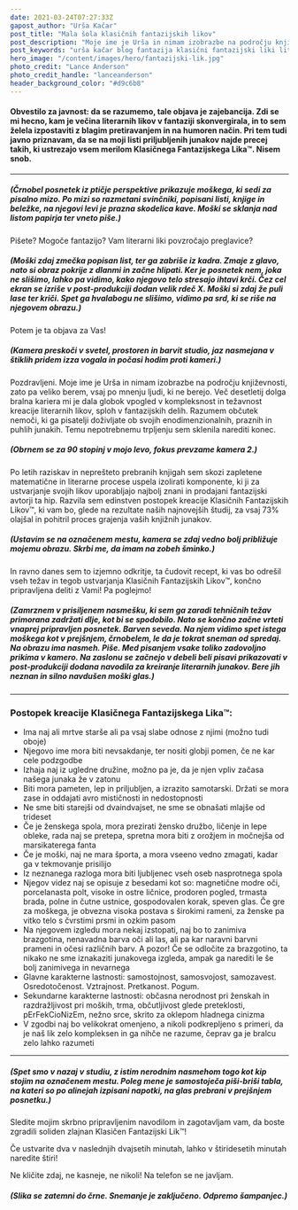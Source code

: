 ```yaml
---
date: 2021-03-24T07:27:33Z
gapost_author: "Urša Kačar"
post_title: "Mala šola klasičnih fantazijskih likov"
post_description: "Moje ime je Urša in nimam izobrazbe na področju književnosti, zato pa veliko berem, vsaj po mnenju ljudi, ki ne berejo. Po letih raziskav in neprešteto prebranih knjigah sem skozi zapletene matematične in literarne procese uspela izolirati komponente, ki ji za ustvarjanje svojih likov uporabljajo najbolj znani in prodajani fantazijski avtorji ta hip."
post_keywords: "urša kačar blog fantazija klasični fantazijski liki literatura knjige branje"
hero_image: "/content/images/hero/fantazijski-lik.jpg"
photo_credit: "Lance Anderson"
photo_credit_handle: "lanceanderson"
header_background_color: "#d9c6b8"
---
```


#### **Obvestilo za javnost:** da se razumemo, tale objava je zajebancija. Zdi se mi hecno, kam je večina literarnih likov v fantaziji skonvergirala, in to sem želela izpostaviti z blagim pretiravanjem in na humoren način. Pri tem tudi javno priznavam, da se na moji listi priljubljenih junakov najde precej takih, ki ustrezajo vsem merilom Klasičnega Fantazijskega Lika™. Nisem snob.

---

##### _(Črnobel posnetek iz ptičje perspektive prikazuje moškega, ki sedi za pisalno mizo. Po mizi so razmetani svinčniki, popisani listi, knjige in beležke, na njegovi levi je prazna skodelica kave. Moški se sklanja nad listom papirja ter vneto piše.)_

Pišete?
Mogoče fantazijo?
Vam literarni liki povzročajo preglavice?

##### _(Moški zdaj zmečka popisan list, ter ga zabriše iz kadra. Zmaje z glavo, nato si obraz pokrije z dlanmi in začne hlipati. Ker je posnetek nem, joka ne slišimo, lahko pa vidimo, kako njegovo telo stresajo ihtavi krči. Čez cel ekran se izriše v post-produkciji dodan velik rdeč X. Moški si zdaj že puli lase ter kriči. Spet ga hvalabogu ne slišimo, vidimo pa srd, ki se riše na njegovem obrazu.)_

Potem je ta objava za Vas!

##### _(Kamera preskoči v svetel, prostoren in barvit studio, jaz nasmejana v štiklih pridem izza vogala in počasi hodim proti kameri.)_

Pozdravljeni. Moje ime je Urša in nimam izobrazbe na področju književnosti, zato pa veliko berem, vsaj po mnenju ljudi, ki ne berejo. Več desetletij dolga bralna kariera mi je dala globok vpogled v kompleksnost in težavnost kreacije literarnih likov, sploh v fantazijskih delih. Razumem občutek nemoči, ki ga pisatelji doživljate ob svojih enodimenzionalnih, praznih in puhlih junakih. Temu nepotrebnemu trpljenju sem sklenila narediti konec.

##### _(Obrnem se za 90 stopinj v mojo levo, fokus prevzame kamera 2.)_

Po letih raziskav in neprešteto prebranih knjigah sem skozi zapletene matematične in literarne procese uspela izolirati komponente, ki ji za ustvarjanje svojih likov uporabljajo najbolj znani in prodajani fantazijski avtorji ta hip. Razvila sem edinstven postopek kreacije Klasičnih Fantazijskih Likov™, ki vam bo, glede na rezultate naših najnovejših študij, za vsaj 73% olajšal in pohitril proces grajenja vaših knjižnih junakov.

##### _(Ustavim se na označenem mestu, kamera se zdaj vedno bolj približuje mojemu obrazu. Skrbi me, da imam na zobeh šminko.)_

In ravno danes sem to izjemno odkritje, ta čudovit recept, ki vas bo odrešil vseh težav in tegob ustvarjanja Klasičnih Fantazijskih Likov™, končno pripravljena deliti z Vami! Pa poglejmo!

##### _(Zamrznem v prisiljenem nasmešku, ki sem ga zaradi tehničnih težav primorana zadržati dlje, kot bi se spodobilo. Nato se končno začne vrteti vnaprej pripravljen posnetek. Barven seveda. Na njem vidimo spet istega moškega kot v prejšnjem, črnobelem, le da je tokrat sneman od spredaj. Na obrazu ima nasmeh. Piše. Med pisanjem vsake toliko zadovoljno prikima v kamero. Na zaslonu se začnejo v debeli beli pisavi prikazovati v post-produkciji dodana navodila za kreiranje literarnih junakov. Bere jih neznan in silno navdušen moški glas.)_

---

### Postopek kreacije Klasičnega Fantazijskega Lika™:

- Ima naj ali mrtve starše ali pa vsaj slabe odnose z njimi (možno tudi oboje)
- Njegovo ime mora biti nevsakdanje, ter nositi globji pomen, če ne kar cele podzgodbe
- Izhaja naj iz ugledne družine, možno pa je, da je njen vpliv začasa našega junaka že v zatonu
- Biti mora pameten, lep in priljubljen, a izrazito samotarski. Držati se mora zase in oddajati avro mističnosti in nedostopnosti
- Ne sme biti starejši od dvaindvajset, ne sme se obnašati mlajše od trideset
- Če je ženskega spola, mora prezirati žensko družbo, ličenje in lepe obleke, rada naj se pretepa, spretna mora biti z orožjem in močnejša od marsikaterega fanta
- Če je moški, naj ne mara športa, a mora vseeno vedno zmagati, kadar ga v tekmovanje prisilijo
- Iz neznanega razloga mora biti ljubljenec vseh oseb nasprotnega spola
- Njegov videz naj se opisuje z besedami kot so: magnetične modre oči, porcelanasta polt, visoke in ostre ličnice, prodoren pogled, trmasta brada, polne in čutne ustnice, gospodovalen korak, speven glas. Če gre za moškega, je obvezna visoka postava s širokimi rameni, za ženske pa vitko telo s čvrstimi prsmi in ozkim pasom
- Na njegovem izgledu mora nekaj izstopati, naj bo to zanimiva brazgotina, nenavadna barva oči ali las, ali pa kar naravni barvni prameni in očesi različnih barv. A pozor! Če se odločite za brazgotino, ta nikako ne sme iznakaziti junakovega izgleda, ampak ga narediti le še bolj zanimivega in nevarnega
- Glavne karakterne lastnosti: samostojnost, samosvojost, samozavest. Osredotočenost. Vztrajnost. Pretkanost. Pogum.
- Sekundarne karakterne lastnosti: občasna nerodnost pri ženskah in razdražljivost pri moških, trma, občutljivost glede preteklosti, pErFekCioNizEm, nežno srce, skrito za oklepom hladnega cinizma
- V zgodbi naj bo velikokrat omenjeno, a nikoli podkrepljeno s primeri, da je naš lik zelo kompleksen in ga nihče ne razume, čeprav ga je bralcu zelo lahko razumeti

---

##### _(Spet smo v nazaj v studiu, z istim nerodnim nasmehom togo kot kip stojim na označenem mestu. Poleg mene je samostoječa piši-briši tabla, na kateri so po alinejah izpisani napotki, na glas prebrani v prejšnjem posnetku.)_

Sledite mojim skrbno pripravljenim navodilom in zagotavljam vam, da boste zgradili soliden zlajnan Klasičen Fantazijski Lik™!

Če ustvarite dva v naslednjih dvajsetih minutah, lahko v štiridesetih minutah naredite štiri!

Ne kličite zdaj, ne kasneje, ne nikoli! Na telefon se ne javljam.

##### _(Slika se zatemni do črne. Snemanje je zaključeno. Odpremo šampanjec.)_
